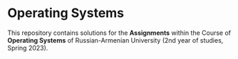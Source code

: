 # Operating Systems
This repository contains solutions for the **Assignments** within the Course of **Operating Systems** of Russian-Armenian University (2nd year of studies, Spring 2023).
